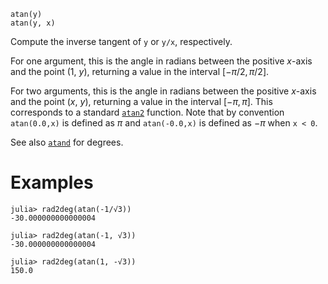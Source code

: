 ```
atan(y)
atan(y, x)
```

Compute the inverse tangent of `y` or `y/x`, respectively.

For one argument, this is the angle in radians between the positive *x*-axis and the point (1, *y*), returning a value in the interval $[-\pi/2, \pi/2]$.

For two arguments, this is the angle in radians between the positive *x*-axis and the point (*x*, *y*), returning a value in the interval $[-\pi, \pi]$. This corresponds to a standard [`atan2`](https://en.wikipedia.org/wiki/Atan2) function. Note that by convention `atan(0.0,x)` is defined as $\pi$ and `atan(-0.0,x)` is defined as $-\pi$ when `x < 0`.

See also [`atand`](@ref) for degrees.

# Examples

```jldoctest
julia> rad2deg(atan(-1/√3))
-30.000000000000004

julia> rad2deg(atan(-1, √3))
-30.000000000000004

julia> rad2deg(atan(1, -√3))
150.0
```
